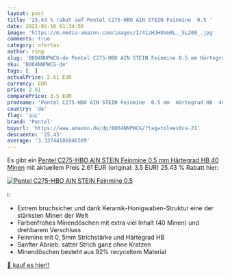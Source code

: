 ```yaml
---
layout: post
title: '25.43 % rabat auf Pentel C275-HBO AIN STEIN Feinmine  0.5 '
date: 2021-02-16 01:34:56
image: 'https://m.media-amazon.com/images/I/41zHJHUVm8L._SL200_.jpg'
comments: true
category: ofertas
author: ring
slug: 'B004NNPWCG-de Pentel C275-HBO AIN STEIN Feinmine 0.5 mm Härtegrad HB 40...'
sku: 'B004NNPWCG-de'
tags: [  ]
actualPrice: 2.61 EUR
currency: EUR
price: 2.61
comparePrice: 3.5 EUR
prodname: 'Pentel C275-HBO AIN STEIN Feinmine  0.5 mm  Härtegrad HB  40 Minen'
country: 'de'
flag: '🇩🇪'
brand: 'Pentel'
buyurl: 'https://www.amazon.de/dp/B004NNPWCG/?tag=tolees0ca-21'
descuento: '25.43'
average: '3.33744186046509'
---
```


Es gibt ein [Pentel C275-HBO AIN STEIN Feinmine  0.5 mm  Härtegrad HB  40 Minen](https://www.amazon.de/dp/B004NNPWCG/?tag=tolees0ca-21) mit aktuellem Preis 2.61 EUR (original: 3.5 EUR) 25.43 % Rabatt hier:

[![Pentel C275-HBO AIN STEIN Feinmine  0.5 ](https://m.media-amazon.com/images/I/41zHJHUVm8L._SL200_.jpg)](https://www.amazon.de/dp/B004NNPWCG/?tag=tolees0ca-21)

ℹ️:

- Extrem bruchsicher und dank Keramik-Honigwaben-Struktur eine der stärksten Minen der Welt
- Farbenfrohes Minendöschen mit extra viel Inhalt (40 Minen) und drehbarem Verschluss
- Feinmine mit 0, 5mm Strichstärke und Härtegrad HB
- Sanfter Abrieb: satter Strich ganz ohne Kratzen
- Minendöschen besteht aus 92% recyceltem Material

[🛒 kauf es hier!!](https://www.amazon.de/dp/B004NNPWCG/?tag=tolees0ca-21)

